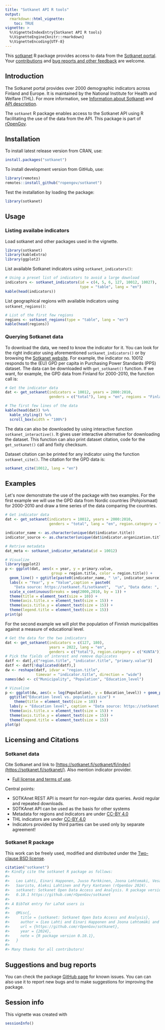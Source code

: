```yaml
---
title: "Sotkanet API R tools"
output:
  rmarkdown::html_vignette:
    toc: TRUE
vignette: >
  %\VignetteIndexEntry{Sotkanet API R tools}
  %\VignetteEngine{knitr::rmarkdown}
  %\VignetteEncoding{UTF-8}
---
```








This [sotkanet](https://github.com/rOpenGov/sotkanet) R package provides access to data from the [Sotkanet portal](https://sotkanet.fi/sotkanet/en/index). Your [contributions](https://ropengov.org/community/) and [bug reports and other feedback](https://github.com/rOpenGov/sotkanet) are welcome.

## Introduction

The Sotkanet portal provides over 2000 demographic indicators across Finland and Europe. It is maintained by the National Institute for Health and Welfare (THL). For more information, see [Information about Sotkanet](https://sotkanet.fi/sotkanet/en/tietoa-palvelusta) and [API description](https://sotkanet.fi/sotkanet/en/ohje/74). 

The `sotkanet` R package enables access to the Sotkanet API using R facilitating the use of the data from the API. This package is part of [rOpenGov](https://ropengov.org).


## Installation

To install latest release version from CRAN, use:


``` r
install.packages("sotkanet")
```

To install development version from GitHub, use:


``` r
library(remotes)
remotes::install_github("ropengov/sotkanet")
```

Test the installation by loading the package:


``` r
library(sotkanet)
```


## Usage


### Listing availabe indicators

Load sotkanet and other packages used in the vignette.


``` r
library(sotkanet)
library(kableExtra)
library(ggplot2)
```



List available Sotkanet indicators using `sotkanet_indicators()`:


``` r
# Using a preset list of indicators to avoid a large download
indicators <- sotkanet_indicators(id = c(4, 5, 6, 127, 10012, 10027),
                                  type = "table", lang = "en")
kable(head(indicators))
```

List geographical regions with available indicators using `sotkanet_regions()`:


``` r
# List of the first few regions
regions <- sotkanet_regions(type = "table", lang = "en")
kable(head(regions))
```

### Querying Sotkanet data

To download the data, we need to know the indicator for it. You can look for the right indicator using aforementioned `sotkanet_indicators()` or by browsing the [Sotkanet website](https://sotkanet.fi/sotkanet/en/index). For example, the indicator no. 10012 responds to the (EU) GPD per capita in Purchasing Power Standards (PPS) dataset. The data can be downloaded with `get_sotkanet()` function. If we want, for example, the GPD data from Finland for 2000-2010, the function call is:


``` r
# Get the indicator data
dat <- get_sotkanet(indicators = 10012, years = 2000:2010,
                    genders = c("total"), lang = "en", regions = "Finland")

# The first few lines of the data
kable(head(dat)) %>%
  kable_styling() %>%
  scroll_box(width = "100%")
```

The data can also be downloaded by using interactive function `sotkanet_interactive()`. It gives user interactive alternative for downloading the dataset. This function can also print dataset citation, code for the `get_sotkanet()` call and fixity checksum. 

Dataset citation can be printed for any indicator using the function `sotkanet_cite()`. The citation for the GPD data is:


``` r
sotkanet_cite(10012, lang = "en")
```


## Examples

Let's now demonstrate the use of the package with two examples. For the first example we will use the GPD data from Nordic countries (Pohjoismaat) for 2000-2010 and draw a time series of the data comparing the countries.


``` r
# Get indicator data
dat <- get_sotkanet(indicators = 10012, years = 2000:2010,
                    genders = "total", lang = "en", region.category = "POHJOISMAAT")

indicator_name <- as.character(unique(dat$indicator.title))
indicator_source <- as.character(unique(dat$indicator.organization.title))

# Retrive metadata
dat_meta <- sotkanet_indicator_metadata(id = 10012)

# Visualize
library(ggplot2)
p <- ggplot(dat, aes(x = year, y = primary.value,
                     group = region.title, color = region.title)) + 
  geom_line() + ggtitle(paste0(indicator_name, " \n", indicator_source)) +
  labs(x = "Year", y = "Value",caption = paste0(
    "Data source: https://sotkanet.fi/sotkanet",  "\n", "Data date: ", dat_meta$`data-updated`)) +
  scale_x_continuous(breaks = seq(2000,2010, by = 1)) +
  theme(title = element_text(size = 10)) +
  theme(axis.title.x = element_text(size = 15)) +
  theme(axis.title.y = element_text(size = 15)) +
  theme(legend.title = element_text(size = 15))
print(p)
```

For the second example we will plot the population of Finnish municipalities against a measure of educational level.


``` r
# Get the data for the two indicators
dat <- get_sotkanet(indicators = c(127, 180), 
                    years = 2022, lang = "en",
                    genders = c("total"), region.category = c("KUNTA"))
# Pick the fields of interest and remove duplicates
datf <- dat[,c("region.title", "indicator.title", "primary.value")]
datf <- datf[!duplicated(datf),]
dw <- reshape(datf, idvar = "region.title",
              timevar = "indicator.title", direction = "wide")
names(dw) <- c("Municipality", "Population", "Education_level")

# Vizualise
p <- ggplot(dw, aes(x = log(Population), y = Education_level)) + geom_point(size = 3) +
  ggtitle("Education level vs. population size") +
    theme(title = element_text(size = 10)) +
  labs(y = "Education level", caption = "Data source: https://sotkanet.fi/sotkanet") +
  theme(axis.title.x = element_text(size = 15)) +
  theme(axis.title.y = element_text(size = 15)) +
  theme(legend.title = element_text(size = 15))
plot(p)
```


## Licensing and Citations

### Sotkanet data

Cite Sotkanet and link to [https://sotkanet.fi/sotkanet/fi/index](https://sotkanet.fi/sotkanet/). Also mention indicator provider.

* [Full license and terms of use](https://sotkanet.fi/sotkanet/en/tietoa-palvelusta).

Central points:

 * SOTKAnet REST API is meant for non-regular data queries. Avoid regular and repeated downloads.
 * SOTKAnet API can be used as the basis for other systems
 * Metadata for regions and indicators are under [CC-BY 4.0](https://creativecommons.org/licenses/by/4.0/) 
 * THL indicators are under [CC-BY 4.0](https://creativecommons.org/licenses/by/4.0/) 
 * Indicators provided by third parties can be used only by separate agreement!


### Sotkanet R package

This work can be freely used, modified and distributed under the [Two-clause BSD license](https://en.wikipedia.org/wiki/BSD_licenses).


``` r
citation("sotkanet")
#> Kindly cite the sotkanet R package as follows:
#> 
#>   Leo Lahti, Einari Happonen, Juuso Parkkinen, Joona Lehtomaki, Vesa
#>   Saaristo, Aleksi Lahtinen and Pyry Kantanen (rOpenGov 2024).
#>   sotkanet: Sotkanet Open Data Access and Analysis. R package version
#>   0.10.1 https://github.com/rOpenGov/sotkanet
#> 
#> A BibTeX entry for LaTeX users is
#> 
#>   @Misc{,
#>     title = {sotkanet: Sotkanet Open Data Access and Analysis},
#>     author = {Leo Lahti and Einari Happonen and Joona Lehtomäki and Juuso Parkkinen and Joona Lehtomaki and Vesa Saaristo and Pyry Kantanen and Aleksi Lahtinen},
#>     url = {https://github.com/rOpenGov/sotkanet},
#>     year = {2024},
#>     note = {R package version 0.10.1},
#>   }
#> 
#> Many thanks for all contributors!
```


## Suggestions and bug reports 

You can check the package [GitHub page](https://github.com/rOpenGov/sotkanet/issues) for known issues. You can can also use it to report new bugs and to make suggestions for improving the package.

## Session info

This vignette was created with 


``` r
sessionInfo()
```

